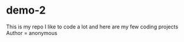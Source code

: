 # demo-2
This is my repo I like to code a lot and here are my few coding projects 
Author = anonymous 
